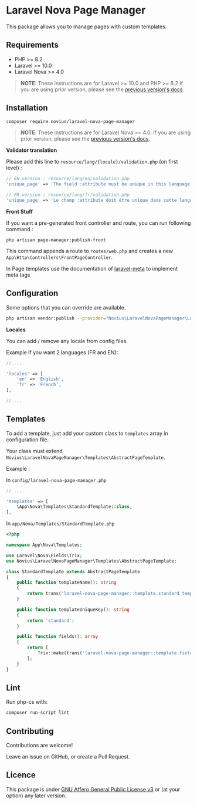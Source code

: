 # Laravel Nova Page Manager

This package allows you to manage pages with custom templates.

## Requirements

* PHP >= 8.2
* Laravel >= 10.0
* Laravel Nova >= 4.0

> **NOTE**: These instructions are for Laravel >= 10.0 and PHP >= 8.2 If you are using prior version, please
> see the [previous version's docs](https://github.com/novius/laravel-nova-page-manager/tree/4.x).


## Installation

```sh
composer require novius/laravel-nova-page-manager
```

> **NOTE**: These instructions are for Laravel Nova >= 4.0. If you are using prior version, please
> see the [previous version's docs](https://github.com/novius/laravel-nova-page-manager/tree/1.x).

**Validator translation**

Please add this line to `resource/lang/{locale}/validation.php` (on first level) :

```php
// EN version : resource/lang/en/validation.php
'unique_page' => 'The field :attribute must be unique in this language.',

// FR version : resource/lang/fr/validation.php
'unique_page' => 'Le champ :attribute doit être unique dans cette langue.',
``` 

**Front Stuff** 

If you want a pre-generated front controller and route, you can run following command :

```shell
php artisan page-manager:publish-front
``` 

This command appends a route to `routes/web.php` and creates a new `App\Http\Controllers\FrontPageController`.

In Page templates use the documentation of [laravel-meta](https://github.com/novius/laravel-meta?tab=readme-ov-file#front) to implement meta tags

## Configuration

Some options that you can override are available.

```sh
php artisan vendor:publish --provider="Novius\LaravelNovaPageManager\LaravelNovaPageManagerServiceProvider" --tag="config"
```

**Locales**

You can add / remove any locale from config files.

Example if you want 2 languages (FR and EN): 

```php
// ...

'locales' => [
    'en' => 'English',
    'fr' => 'French',
],

// ...
```

## Templates

To add a template, just add your custom class to `templates` array in configuration file.

Your class must extend `Novius\LaravelNovaPageManager\Templates\AbstractPageTemplate`.

Example : 

In `config/laravel-nova-page-manager.php`
```php
// ...

'templates' => [
    \App\Nova\Templates\StandardTemplate::class,
],
```

In `app/Nova/Templates/StandardTemplate.php`

```php
<?php

namespace App\Nova\Templates;

use Laravel\Nova\Fields\Trix;
use Novius\LaravelNovaPageManager\Templates\AbstractPageTemplate;

class StandardTemplate extends AbstractPageTemplate
{
    public function templateName(): string
    {
        return trans('laravel-nova-page-manager::template.standard_template');
    }

    public function templateUniqueKey(): string
    {
        return 'standard';
    }

    public function fields(): array
    {
        return [
            Trix::make(trans('laravel-nova-page-manager::template.field_content'), 'content'),
        ];
    }
}
``` 

## Lint

Run php-cs with:

```sh
composer run-script lint
```

## Contributing

Contributions are welcome!

Leave an issue on GitHub, or create a Pull Request.

## Licence

This package is under [GNU Affero General Public License v3](http://www.gnu.org/licenses/agpl-3.0.html) or (at your option) any later version.
